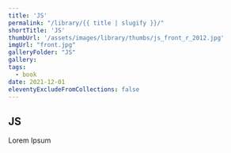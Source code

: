 ```yaml
---
title: 'JS'
permalink: "/library/{{ title | slugify }}/"
shortTitle: 'JS'
thumbUrl: '/assets/images/library/thumbs/js_front_r_2012.jpg'
imgUrl: "front.jpg"
galleryFolder: "JS"
gallery:
tags:
  - book
date: 2021-12-01
eleventyExcludeFromCollections: false
---
```



<h2>JS</h2>
<p>Lorem Ipsum</p>